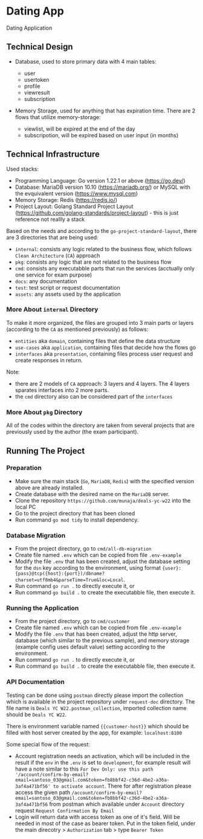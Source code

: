 # Dating App
Dating Application

## Technical Design
- Database, used to store primary data with 4 main tables:
  - user
  - usertoken
  - profile
  - viewresult
  - subscription

- Memory Storage, used for anything that has expiration time. There are 2 flows that utilize memory-storage:
  - viewlist, will be expired at the end of the day
  - subscripotion, will be expired based on user input (in months)

## Technical Infrastructure
Used stacks:
- Programming Language: Go version 1.22.1 or above (https://go.dev/)
- Database: MariaDB version 10.10 (https://mariadb.org/) or MySQL with the evquivalent version (https://www.mysql.com)
- Memory Storage: Redis (https://redis.io/)
- Project Layout: Golang Standard Project Layout (https://github.com/golang-standards/project-layout) - this is just reference not reallly a stack

Based on the needs and according to the `go-project-standard-layout`, there are 3 directories that are being used:
- `internal`: consists any logic related to the business flow, which follows `Clean Architecture` (`CA`) approach
- `pkg`: consists any logic that are not related to the business flow
- `cmd`: consists any executabble parts that run the services (acctually only one service for exam purpose)
- `docs`: any documentation
- `test`: test script or request documentation
- `assets`: any assets used by the application

### More About `internal` Directory
To make it more organized, the files are grouped into 3 main parts or layers (according to the `CA` as mentioned previously) as follows:
- `entities` aka `domain`, containing files that define the data structure
- `use-cases` aka `application`, containing files that decide how the flows go
- `interfaces` aka `presentation`, containing files process user request and create responses in return.

Note:
- there are 2 models of `CA` approach: 3 layers and 4 layers. The 4 layers sparates interfaces into 2 more parts.
- the `cmd` directory also can be considered part of the `interfaces`

### More About `pkg` Directory
All of the codes within the directory are taken from several projects that are previously used by the author (the exam participant).


## Running The Project
### Preparation
- Make sure the main stack (`Go`, `MariaDB`, `Redis`) with the specified version above are already installed.
- Create database with the desired name on the `MariaDB` server.
- Clone the repository `https://github.com/munaja/deals-yc-w22` into the local PC
- Go to the project directory that has been cloned
- Run command `go mod tidy` to install dependency.

### Database Migration
- From the project directory, go to `cmd/all-db-migration`
- Create file named `.env` which can be copied from file `.env-example`
- Modify the file `.env` that has been created, adjust the database setting for the `dsn` key according to the environment, using format `{user}:{pass}@tcp({host}:{port})/dbname?charset=utf8mb4&parseTime=True&loc=Local`.
- Run command `go run .` to directly execute it, or
- Run command `go build .` to create the executabble file, then execute it.

### Running the Application
- From the project directory, go to `cmd/customer`
- Create file named `.env` which can be copied from file `.env-example`
- Modify the file `.env` that has been created, adjust the http server, database (which similar to the previous sample), and memory storage (example config uses default value) setting according to the environment.
- Run command `go run .` to directly execute it, or
- Run command `go build .` to create the executabble file, then execute it.

### API Documentation
Testing can be done using `postman` directly please import the collection which is available in the project repository under `request-doc` directory. The file name is `Deals YC W22.postman_collection`, imported collection name should be `Deals YC W22`.

There is environment variable named `{{customer-host}}` which should be filled with host server created by the app, for example: `localhost:8100`

Some special flow of the request:
- Account registration needs an activation, which will be included in the result if the `env` in the `.env` is set to `development`, for example result will have a note similar to this  `For Dev Only: use this path '/account/confirm-by-email?email=santoso_03@gmail.com&token=fb8bbf42-c36d-4be2-a36a-3af4a471bf56' to activate account`. There for after registration please access the given path `/account/confirm-by-email?email=santoso_03@gmail.com&token=fb8bbf42-c36d-4be2-a36a-3af4a471bf56` from postman which available under `Account` directory request `Request Confirmation By Email`
- Login will return data with access token as one of it's field. Will be needed in most of the case as bearer token. Put in the token field, under the main direcotry > `Authorization` tab > type `Bearer Token`
